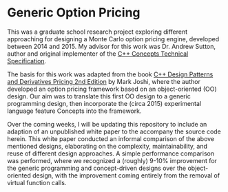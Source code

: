 # Generic Option Pricing

This was a graduate school research project exploring different approaching for designing a Monte Carlo option pricing engine, developed between 2014 and 2015. My advisor for this work was Dr. Andrew Sutton, author and original implementer of the [C++ Concepts Technical Specification](http://www.open-std.org/jtc1/sc22/wg21/docs/papers/2015/n4377.pdf).

The basis for this work was adapted from the book [C++ Design Patterns and Derivatives Pricing 2nd Edition](https://www.amazon.com/Patterns-Derivatives-Pricing-Mathematics-Finance/dp/0521721628) by Mark Joshi, where the author developed an option pricing framework based on an object-oriented (OO) design.  Our aim was to translate this first OO design to a generic programming design, then incorporate the (circa 2015) experimental language feature Concepts into the framework.

Over the coming weeks, I will be updating this repository to include an adaption of an unpublished white paper to the accompany the source code herein.  This white paper conducted an informal comparison of the above mentioned designs, elaborating on the complexity, maintainability, and reuse of different design approaches.  A simple performance comparison was performed, where we recognized a (roughly) 9-10% improvement for the generic programming and concept-driven designs over the object-oriented design, with the improvement coming entirely from the removal of virtual function calls.
